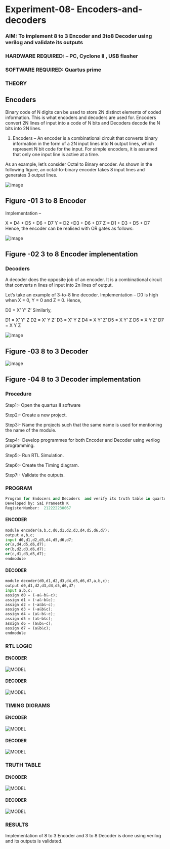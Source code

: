 # Experiment-08- Encoders-and-decoders 
### AIM: To implement 8 to 3 Encoder and  3to8 Decoder using verilog and validate its outputs
### HARDWARE REQUIRED:  – PC, Cyclone II , USB flasher
### SOFTWARE REQUIRED:   Quartus prime
### THEORY 

## Encoders
Binary code of N digits can be used to store 2N distinct elements of coded information. This is what encoders and decoders are used for. Encoders convert 2N lines of input into a code of N bits and Decoders decode the N bits into 2N lines.

1. Encoders –
An encoder is a combinational circuit that converts binary information in the form of a 2N input lines into N output lines, which represent N bit code for the input. For simple encoders, it is assumed that only one input line is active at a time.

As an example, let’s consider Octal to Binary encoder. As shown in the following figure, an octal-to-binary encoder takes 8 input lines and generates 3 output lines.

![image](https://user-images.githubusercontent.com/36288975/171543588-bc0746df-a173-4b35-989e-5fb7d385fe8a.png)
## Figure -01 3 to 8 Encoder 


Implementation –

X = D4 + D5 + D6 + D7
Y = D2 +D3 + D6 + D7
Z = D1 + D3 + D5 + D7 
Hence, the encoder can be realised with OR gates as follows:


![image](https://user-images.githubusercontent.com/36288975/171543740-68403b82-aa93-4c98-9343-f32b14885a2e.png)
## Figure -02 3 to 8 Encoder implenentation 

 ### Decoders 
A decoder does the opposite job of an encoder. It is a combinational circuit that converts n lines of input into 2n lines of output.

Let’s take an example of 3-to-8 line decoder.
Implementation –
D0 is high when X = 0, Y = 0 and Z = 0. Hence,

D0 = X’ Y’ Z’ 
Similarly,

D1 = X’ Y’ Z
D2 = X’ Y Z’
D3 = X’ Y Z
D4 = X Y’ Z’
D5 = X Y’ Z
D6 = X Y Z’
D7 = X Y Z 


![image](https://user-images.githubusercontent.com/36288975/171543978-ee2d0671-2846-40a1-8705-507fd6287a49.png)
## Figure -03 8 to 3 Decoder 



![image](https://user-images.githubusercontent.com/36288975/171543866-5a6eace6-8683-49d7-9c4f-a7cb30ec3035.png)
## Figure -04 8 to 3 Decoder implementation 

### Procedure
Step1:- Open the quartus II software

Step2:- Create a new project.

Step3:- Name the projects such that the same name is used for mentioning the name of the module.

Step4:- Develop programmes for both Encoder and Decoder using verilog programming.

Step5:- Run RTL Simulation.

Step6:- Create the Timing diagram.

Step7:- Validate the outputs.



### PROGRAM 
```python
Program for Endocers and Decoders  and verify its truth table in quartus using Verilog programming.
Developed by: Sai Praneeth K
RegisterNumber:  212222230067

```
#### ENCODER
```python
module encoder(a,b,c,d0,d1,d2,d3,d4,d5,d6,d7);
output a,b,c;
input d0,d1,d2,d3,d4,d5,d6,d7;
or(a,d4,d5,d6,d7);
or(b,d2,d3,d6,d7);
or(c,d1,d3,d5,d7);
endmodule
```

#### DECODER
```python
module decoder(d0,d1,d2,d3,d4,d5,d6,d7,a,b,c);
output d0,d1,d2,d3,d4,d5,d6,d7;
input a,b,c;
assign d0 = (~a&~b&~c);
assign d1 = (~a&~b&c);
assign d2 = (~a&b&~c);
assign d3 = (~a&b&c);
assign d4 = (a&~b&~c);
assign d5 = (a&~b&c);
assign d6 = (a&b&~c);
assign d7 = (a&b&c);
endmodule
```
### RTL LOGIC  
#### ENCODER
![MODEL](/Screenshot%20(120).png)
#### DECODER
![MODEL](/Screenshot%20(122).png)




### TIMING DIGRAMS  
#### ENCODER
![MODEL](/Screenshot%20(121).png)
#### DECODER
![MODEL](/Screenshot%20(123).png)



### TRUTH TABLE 
#### ENCODER
![MODEL](/encoder%20tb.png)
#### DECODER
![MODEL](/decoder%20tb.png)




### RESULTS 
Implementation of 8 to 3 Encoder and 3 to 8 Decoder is done using verilog and its outputs is validated.